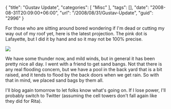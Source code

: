 {
	"title": "Gustav Update",
	"categories": [
		"Misc"
	],
	"tags": [],
	"date": "2008-08-31T20:09:00+06:00",
	"url": "/2008/08/31/Gustav-Update",
	"guid": "2996"
}

For those who are sitting around bored wondering if I'm dead or cutting my way out of my roof yet, here is the latest projection. The pink dot is Lafayette, but I did it by hand and so it may not be 100% precise.

<img src="http://www.raymondcamden.com/images/gustavsun.jpg">

We have some thunder now, and mild winds, but in general it has been pretty nice all day. I went with a friend to get sand bangs. Not that there is any real flooding concern, but we have a pool in the back yard that is a bit raised, and it tends to flood by the back doors when we get rain. So with that in mind, we placed sand bags by them all.

I'll blog again tomorrow to let folks know what's going on. If I lose power, I'll probably switch to Twitter (assuming the cell towers don't fall again like they did for Rita).